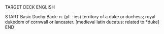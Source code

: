 TARGET DECK
ENGLISH

START
Basic
Duchy
Back: n. (pl. -ies) territory of a duke or duchess; royal dukedom of cornwall or lancaster. [medieval latin ducatus: related to *duke]
END
